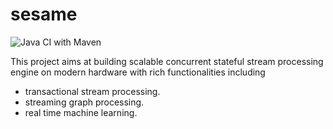 # sesame
![Java CI with Maven](https://github.com/ShuhaoZhangTony/sesame/workflows/Java%20CI%20with%20Maven/badge.svg?branch=master)

This project aims at building scalable concurrent stateful stream processing engine
on modern hardware with rich functionalities including
- transactional stream processing.
- streaming graph processing.
- real time machine learning.
